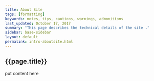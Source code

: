 ```yaml
---
title: About Site
tags: [formatting]
keywords: notes, tips, cautions, warnings, admonitions
last_updated: October 17, 2017
summary: "This page describes the technical details of the site ."
sidebar: base-sidebar
layout: default
permalink: intro-aboutsite.html
---
```


## {{page.title}}

put content here
